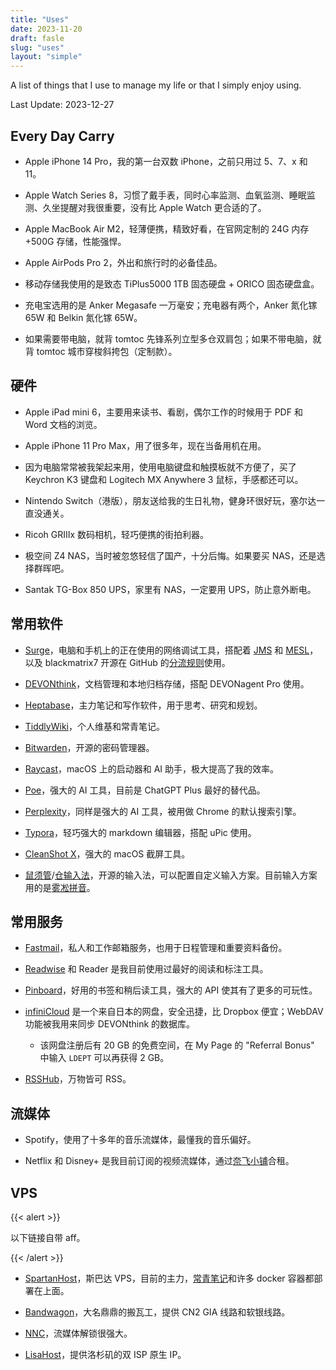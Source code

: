 ```yaml
---
title: "Uses"
date: 2023-11-20
draft: fasle
slug: "uses"
layout: "simple"
---
```


A list of things that I use to manage my life or that I simply enjoy using.

Last Update: 2023-12-27

## Every Day Carry

- Apple iPhone 14 Pro，我的第一台双数 iPhone，之前只用过 5、7、x 和 11。

- Apple Watch Series 8，习惯了戴手表，同时心率监测、血氧监测、睡眠监测、久坐提醒对我很重要，没有比 Apple Watch 更合适的了。

- Apple MacBook Air M2，轻薄便携，精致好看，在官网定制的 24G 内存+500G 存储，性能强悍。

- Apple AirPods Pro 2，外出和旅行时的必备佳品。

- 移动存储我使用的是致态 TiPlus5000 1TB 固态硬盘 + ORICO 固态硬盘盒。

- 充电宝选用的是 Anker Megasafe 一万毫安；充电器有两个，Anker 氮化镓 65W 和 Belkin 氮化镓 65W。

- 如果需要带电脑，就背 tomtoc 先锋系列立型多仓双肩包；如果不带电脑，就背 tomtoc 城市穿梭斜挎包（定制款）。

## 硬件

- Apple iPad mini 6，主要用来读书、看剧，偶尔工作的时候用于 PDF 和 Word 文档的浏览。

- Apple iPhone 11 Pro Max，用了很多年，现在当备用机在用。

- 因为电脑常常被我架起来用，使用电脑键盘和触摸板就不方便了，买了 Keychron K3 键盘和 Logitech MX Anywhere 3 鼠标，手感都还可以。

- Nintendo Switch（港版），朋友送给我的生日礼物，健身环很好玩，塞尔达一直没通关。

- Ricoh GRIIIx 数码相机，轻巧便携的街拍利器。

- 极空间 Z4 NAS，当时被忽悠轻信了国产，十分后悔。如果要买 NAS，还是选择群晖吧。

- Santak TG-Box 850 UPS，家里有 NAS，一定要用 UPS，防止意外断电。

## 常用软件

- [Surge](https://nssurge.com/)，电脑和手机上的正在使用的网络调试工具，搭配着 [JMS](https://justmysocks.net/members/aff.php?aff=12551) 和 [MESL](https://in.mesl.cloud/#/register?code=JsT9UrbC)，以及 blackmatrix7 开源在 GitHub 的[分流规则](https://github.com/blackmatrix7/ios_rule_script)使用。

- [DEVONthink](https://www.devontechnologies.com/apps/devonthink)，文档管理和本地归档存储，搭配 DEVONagent Pro 使用。

- [Heptabase](https://get.heptabase.com/justgoidea)，主力笔记和写作软件，用于思考、研究和规划。

- [TiddlyWiki](https://tiddlywiki.com/)，个人维基和常青笔记。

- [Bitwarden](https://bitwarden.com/)，开源的密码管理器。

- [Raycast](https://www.raycast.com/)，macOS 上的启动器和 AI 助手，极大提高了我的效率。

- [Poe](https://poe.com)，强大的 AI 工具，目前是 ChatGPT Plus 最好的替代品。

- [Perplexity](https://perplexity.ai/pro?referral_code=OR9ZA4X3)，同样是强大的 AI 工具，被用做 Chrome 的默认搜索引擎。

- [Typora](https://typora.io/)，轻巧强大的 markdown 编辑器，搭配 uPic 使用。

- [CleanShot X](https://cleanshot.com/)，强大的 macOS 截屏工具。

- [鼠须管](https://rime.im/)/[仓输入法](https://github.com/imfuxiao/Hamster)，开源的输入法，可以配置自定义输入方案。目前输入方案用的是[雾凇拼音](https://github.com/iDvel/rime-ice)。

## 常用服务

- [Fastmail](https://www.fastmail.com)，私人和工作邮箱服务，也用于日程管理和重要资料备份。

- [Readwise](https://readwise.io/i/9kgng6pfbd) 和 Reader 是我目前使用过最好的阅读和标注工具。

- [Pinboard](https://pinboard.in/)，好用的书签和稍后读工具，强大的 API 使其有了更多的可玩性。

- [infiniCloud](https://infini-cloud.net/en/) 是一个来自日本的网盘，安全迅捷，比 Dropbox 便宜；WebDAV 功能被我用来同步 DEVONthink 的数据库。
    - 该网盘注册后有 20 GB 的免费空间，在 My Page 的 "Referral Bonus" 中输入 `LDEPT` 可以再获得 2 GB。

- [RSSHub](https://docs.rsshub.app/zh/)，万物皆可 RSS。

## 流媒体

- Spotify，使用了十多年的音乐流媒体，最懂我的音乐偏好。

- Netflix 和 Disney+ 是我目前订阅的视频流媒体，通过[奈飞小铺](https://ihezu.video/QEHauB)合租。

## VPS

{{< alert >}}

以下链接自带 aff。

{{< /alert >}}

- [SpartanHost](https://billing.spartanhost.net/aff.php?aff=2425)，斯巴达 VPS，目前的主力，[常青笔记](https://note.justgoidea.com)和许多 docker 容器都部署在上面。

- [Bandwagon](https://bandwagonhost.com/aff.php?aff=73639)，大名鼎鼎的搬瓦工，提供 CN2 GIA 线路和软银线路。

- [NNC](https://nnc.sh/aff.php?aff=327)，流媒体解锁很强大。

- [LisaHost](https://lisahost.com/aff.php?aff=944)，提供洛杉矶的双 ISP 原生 IP。
